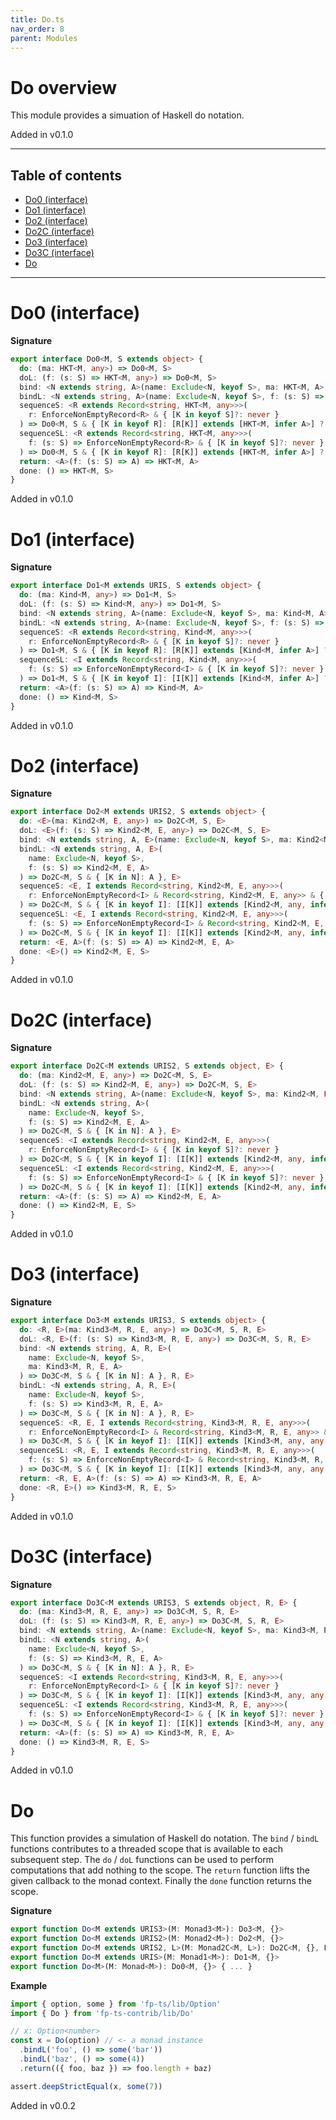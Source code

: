 ```yaml
---
title: Do.ts
nav_order: 8
parent: Modules
---
```


# Do overview

This module provides a simuation of Haskell do notation.

Added in v0.1.0

---

<h2 class="text-delta">Table of contents</h2>

- [Do0 (interface)](#do0-interface)
- [Do1 (interface)](#do1-interface)
- [Do2 (interface)](#do2-interface)
- [Do2C (interface)](#do2c-interface)
- [Do3 (interface)](#do3-interface)
- [Do3C (interface)](#do3c-interface)
- [Do](#do)

---

# Do0 (interface)

**Signature**

```ts
export interface Do0<M, S extends object> {
  do: (ma: HKT<M, any>) => Do0<M, S>
  doL: (f: (s: S) => HKT<M, any>) => Do0<M, S>
  bind: <N extends string, A>(name: Exclude<N, keyof S>, ma: HKT<M, A>) => Do0<M, S & { [K in N]: A }>
  bindL: <N extends string, A>(name: Exclude<N, keyof S>, f: (s: S) => HKT<M, A>) => Do0<M, S & { [K in N]: A }>
  sequenceS: <R extends Record<string, HKT<M, any>>>(
    r: EnforceNonEmptyRecord<R> & { [K in keyof S]?: never }
  ) => Do0<M, S & { [K in keyof R]: [R[K]] extends [HKT<M, infer A>] ? A : never }>
  sequenceSL: <R extends Record<string, HKT<M, any>>>(
    f: (s: S) => EnforceNonEmptyRecord<R> & { [K in keyof S]?: never }
  ) => Do0<M, S & { [K in keyof R]: [R[K]] extends [HKT<M, infer A>] ? A : never }>
  return: <A>(f: (s: S) => A) => HKT<M, A>
  done: () => HKT<M, S>
}
```

Added in v0.1.0

# Do1 (interface)

**Signature**

```ts
export interface Do1<M extends URIS, S extends object> {
  do: (ma: Kind<M, any>) => Do1<M, S>
  doL: (f: (s: S) => Kind<M, any>) => Do1<M, S>
  bind: <N extends string, A>(name: Exclude<N, keyof S>, ma: Kind<M, A>) => Do1<M, S & { [K in N]: A }>
  bindL: <N extends string, A>(name: Exclude<N, keyof S>, f: (s: S) => Kind<M, A>) => Do1<M, S & { [K in N]: A }>
  sequenceS: <R extends Record<string, Kind<M, any>>>(
    r: EnforceNonEmptyRecord<R> & { [K in keyof S]?: never }
  ) => Do1<M, S & { [K in keyof R]: [R[K]] extends [Kind<M, infer A>] ? A : never }>
  sequenceSL: <I extends Record<string, Kind<M, any>>>(
    f: (s: S) => EnforceNonEmptyRecord<I> & { [K in keyof S]?: never }
  ) => Do1<M, S & { [K in keyof I]: [I[K]] extends [Kind<M, infer A>] ? A : never }>
  return: <A>(f: (s: S) => A) => Kind<M, A>
  done: () => Kind<M, S>
}
```

Added in v0.1.0

# Do2 (interface)

**Signature**

```ts
export interface Do2<M extends URIS2, S extends object> {
  do: <E>(ma: Kind2<M, E, any>) => Do2C<M, S, E>
  doL: <E>(f: (s: S) => Kind2<M, E, any>) => Do2C<M, S, E>
  bind: <N extends string, A, E>(name: Exclude<N, keyof S>, ma: Kind2<M, E, A>) => Do2C<M, S & { [K in N]: A }, E>
  bindL: <N extends string, A, E>(
    name: Exclude<N, keyof S>,
    f: (s: S) => Kind2<M, E, A>
  ) => Do2C<M, S & { [K in N]: A }, E>
  sequenceS: <E, I extends Record<string, Kind2<M, E, any>>>(
    r: EnforceNonEmptyRecord<I> & Record<string, Kind2<M, E, any>> & { [K in keyof S]?: never }
  ) => Do2C<M, S & { [K in keyof I]: [I[K]] extends [Kind2<M, any, infer A>] ? A : never }, E>
  sequenceSL: <E, I extends Record<string, Kind2<M, E, any>>>(
    f: (s: S) => EnforceNonEmptyRecord<I> & Record<string, Kind2<M, E, any>> & { [K in keyof S]?: never }
  ) => Do2C<M, S & { [K in keyof I]: [I[K]] extends [Kind2<M, any, infer A>] ? A : never }, E>
  return: <E, A>(f: (s: S) => A) => Kind2<M, E, A>
  done: <E>() => Kind2<M, E, S>
}
```

Added in v0.1.0

# Do2C (interface)

**Signature**

```ts
export interface Do2C<M extends URIS2, S extends object, E> {
  do: (ma: Kind2<M, E, any>) => Do2C<M, S, E>
  doL: (f: (s: S) => Kind2<M, E, any>) => Do2C<M, S, E>
  bind: <N extends string, A>(name: Exclude<N, keyof S>, ma: Kind2<M, E, A>) => Do2C<M, S & { [K in N]: A }, E>
  bindL: <N extends string, A>(
    name: Exclude<N, keyof S>,
    f: (s: S) => Kind2<M, E, A>
  ) => Do2C<M, S & { [K in N]: A }, E>
  sequenceS: <I extends Record<string, Kind2<M, E, any>>>(
    r: EnforceNonEmptyRecord<I> & { [K in keyof S]?: never }
  ) => Do2C<M, S & { [K in keyof I]: [I[K]] extends [Kind2<M, any, infer A>] ? A : never }, E>
  sequenceSL: <I extends Record<string, Kind2<M, E, any>>>(
    f: (s: S) => EnforceNonEmptyRecord<I> & { [K in keyof S]?: never }
  ) => Do2C<M, S & { [K in keyof I]: [I[K]] extends [Kind2<M, any, infer A>] ? A : never }, E>
  return: <A>(f: (s: S) => A) => Kind2<M, E, A>
  done: () => Kind2<M, E, S>
}
```

Added in v0.1.0

# Do3 (interface)

**Signature**

```ts
export interface Do3<M extends URIS3, S extends object> {
  do: <R, E>(ma: Kind3<M, R, E, any>) => Do3C<M, S, R, E>
  doL: <R, E>(f: (s: S) => Kind3<M, R, E, any>) => Do3C<M, S, R, E>
  bind: <N extends string, A, R, E>(
    name: Exclude<N, keyof S>,
    ma: Kind3<M, R, E, A>
  ) => Do3C<M, S & { [K in N]: A }, R, E>
  bindL: <N extends string, A, R, E>(
    name: Exclude<N, keyof S>,
    f: (s: S) => Kind3<M, R, E, A>
  ) => Do3C<M, S & { [K in N]: A }, R, E>
  sequenceS: <R, E, I extends Record<string, Kind3<M, R, E, any>>>(
    r: EnforceNonEmptyRecord<I> & Record<string, Kind3<M, R, E, any>> & { [K in keyof S]?: never }
  ) => Do3C<M, S & { [K in keyof I]: [I[K]] extends [Kind3<M, any, any, infer A>] ? A : never }, R, E>
  sequenceSL: <R, E, I extends Record<string, Kind3<M, R, E, any>>>(
    f: (s: S) => EnforceNonEmptyRecord<I> & Record<string, Kind3<M, R, E, any>> & { [K in keyof S]?: never }
  ) => Do3C<M, S & { [K in keyof I]: [I[K]] extends [Kind3<M, any, any, infer A>] ? A : never }, R, E>
  return: <R, E, A>(f: (s: S) => A) => Kind3<M, R, E, A>
  done: <R, E>() => Kind3<M, R, E, S>
}
```

Added in v0.1.0

# Do3C (interface)

**Signature**

```ts
export interface Do3C<M extends URIS3, S extends object, R, E> {
  do: (ma: Kind3<M, R, E, any>) => Do3C<M, S, R, E>
  doL: (f: (s: S) => Kind3<M, R, E, any>) => Do3C<M, S, R, E>
  bind: <N extends string, A>(name: Exclude<N, keyof S>, ma: Kind3<M, R, E, A>) => Do3C<M, S & { [K in N]: A }, R, E>
  bindL: <N extends string, A>(
    name: Exclude<N, keyof S>,
    f: (s: S) => Kind3<M, R, E, A>
  ) => Do3C<M, S & { [K in N]: A }, R, E>
  sequenceS: <I extends Record<string, Kind3<M, R, E, any>>>(
    r: EnforceNonEmptyRecord<I> & { [K in keyof S]?: never }
  ) => Do3C<M, S & { [K in keyof I]: [I[K]] extends [Kind3<M, any, any, infer A>] ? A : never }, R, E>
  sequenceSL: <I extends Record<string, Kind3<M, R, E, any>>>(
    f: (s: S) => EnforceNonEmptyRecord<I> & { [K in keyof S]?: never }
  ) => Do3C<M, S & { [K in keyof I]: [I[K]] extends [Kind3<M, any, any, infer A>] ? A : never }, R, E>
  return: <A>(f: (s: S) => A) => Kind3<M, R, E, A>
  done: () => Kind3<M, R, E, S>
}
```

Added in v0.1.0

# Do

This function provides a simulation of Haskell do notation. The `bind` / `bindL` functions contributes to a threaded
scope that is available to each subsequent step. The `do` / `doL` functions can be used to perform computations that
add nothing to the scope. The `return` function lifts the given callback to the monad context. Finally the `done`
function returns the scope.

**Signature**

```ts
export function Do<M extends URIS3>(M: Monad3<M>): Do3<M, {}>
export function Do<M extends URIS2>(M: Monad2<M>): Do2<M, {}>
export function Do<M extends URIS2, L>(M: Monad2C<M, L>): Do2C<M, {}, L>
export function Do<M extends URIS>(M: Monad1<M>): Do1<M, {}>
export function Do<M>(M: Monad<M>): Do0<M, {}> { ... }
```

**Example**

```ts
import { option, some } from 'fp-ts/lib/Option'
import { Do } from 'fp-ts-contrib/lib/Do'

// x: Option<number>
const x = Do(option) // <- a monad instance
  .bindL('foo', () => some('bar'))
  .bindL('baz', () => some(4))
  .return(({ foo, baz }) => foo.length + baz)

assert.deepStrictEqual(x, some(7))
```

Added in v0.0.2
